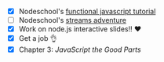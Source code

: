 - [x] Nodeschool's [functional javascript tutorial](https://github.com/timoxley/functional-javascript-workshop)
- [ ] Nodeschool's [streams adventure](https://github.com/substack/stream-adventure)
- [x] Work on node.js interactive slides!! :heart:
- [x] Get a job :ok_hand:
- [x] Chapter 3: _JavaScript the Good Parts_
